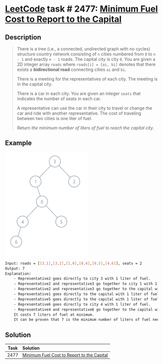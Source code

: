# [LeetCode][leetcode] task # 2477: [Minimum Fuel Cost to Report to the Capital][task]

Description
-----------

> There is a tree (i.e., a connected, undirected graph with no cycles) structure country network
> consisting of `n` cities numbered from `0` to `n - 1` and exactly `n - 1` roads. The capital city is city `0`.
> You are given a 2D integer array `roads` where `roads[i] = [ai, bi]` denotes that
> there exists a **bidirectional road** connecting cities `ai` and `bi`.
> 
> There is a meeting for the representatives of each city. The meeting is in the capital city.
> 
> There is a car in each city. You are given an integer `seats` that indicates the number of seats in each car.
> 
> A representative can use the car in their city to travel or change the car and ride with another representative.
> The cost of traveling between two cities is one liter of fuel.
> 
> Return _the minimum number of liters of fuel to reach the capital city_.

 Example
-------

![graph.png](image/graph.png)

```sh
Input: roads = [[3,1],[3,2],[1,0],[0,4],[0,5],[4,6]], seats = 2
Output: 7
Explanation: 
    - Representative2 goes directly to city 3 with 1 liter of fuel.
    - Representative2 and representative3 go together to city 1 with 1 liter of fuel.
    - Representative2 and representative3 go together to the capital with 1 liter of fuel.
    - Representative1 goes directly to the capital with 1 liter of fuel.
    - Representative5 goes directly to the capital with 1 liter of fuel.
    - Representative6 goes directly to city 4 with 1 liter of fuel.
    - Representative4 and representative6 go together to the capital with 1 liter of fuel.
    It costs 7 liters of fuel at minimum. 
    It can be proven that 7 is the minimum number of liters of fuel needed.
```

Solution
--------

| Task | Solution                                               |
|:----:|:-------------------------------------------------------|
| 2477 | [Minimum Fuel Cost to Report to the Capital][solution] |


[leetcode]: <http://leetcode.com/>
[task]: <https://leetcode.com/problems/minimum-fuel-cost-to-report-to-the-capital/>
[solution]: <https://github.com/wellaxis/praxis-leetcode/blob/main/src/main/java/com/witalis/praxis/leetcode/task/h25/p2477/option/Practice.java>
